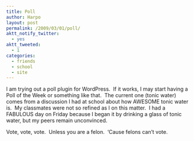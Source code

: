```yaml
---
title: Poll
author: Harpo
layout: post
permalink: /2009/03/01/poll/
aktt_notify_twitter:
  - yes
aktt_tweeted:
  - 1
categories:
  - friends
  - school
  - site
---
```

I am trying out a poll plugin for WordPress.  If it works, I may start having a Poll of the Week or something like that.  The current one (tonic water) comes from a discussion I had at school about how AWESOME tonic water is.  My classmates were not so refined as I on this matter.  I had a FABULOUS day on Friday because I began it by drinking a glass of tonic water, but my peers remain unconvinced.

Vote, vote, vote.  Unless you are a felon.  &#8216;Cause felons can&#8217;t vote.